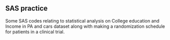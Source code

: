 ## SAS practice

Some SAS codes relating to statistical analysis on College education and Income in PA and cars dataset along with making a randomization schedule for patients in a clinical trial.
